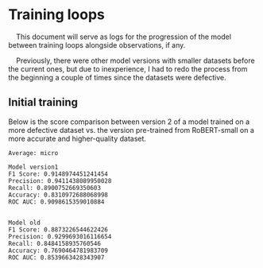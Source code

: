 
# Training loops

&nbsp;&nbsp;&nbsp;&nbsp;This document will serve as logs for the progression of the model between training loops alongside observations, if any.

&nbsp;&nbsp;&nbsp;&nbsp;Previously, there were other model versions with smaller datasets before the current ones, but due to inexperience, I had to redo the process from the beginning a couple of times since the datasets were defective.

## Initial training

Below is the score comparison between version 2 of a model trained on a more defective dataset vs. the version pre-trained from RoBERT-small on a more accurate and higher-quality dataset.

```
Average: micro

Model version1
F1 Score: 0.9148974451241454
Precision: 0.9411438089950028
Recall: 0.8900752669350603   
Accuracy: 0.8310972688068998 
ROC AUC: 0.9098615359010884  


Model old
F1 Score: 0.8873226544622426
Precision: 0.9299693016116654
Recall: 0.8484158935760546   
Accuracy: 0.7690464781983709
ROC AUC: 0.8539663428343907
```

